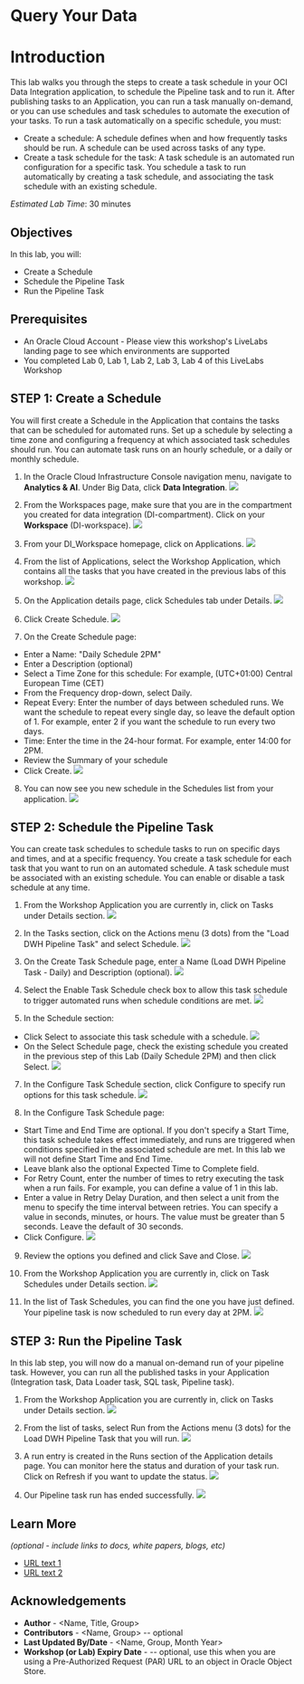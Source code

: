 # Query Your Data

# Introduction

This lab walks you through the steps to create a task schedule in your OCI Data Integration application, to schedule the Pipeline task and to run it.
After publishing tasks to an Application, you can run a task manually on-demand, or you can use schedules and task schedules to automate the execution of your tasks.
To run a task automatically on a specific schedule, you must:
* Create a schedule: A schedule defines when and how frequently tasks should be run. A schedule can be used across tasks of any type.
* Create a task schedule for the task: A task schedule is an automated run configuration for a specific task. You schedule a task to run automatically by creating a task schedule, and associating the task schedule with an existing schedule.

*Estimated Lab Time*: 30 minutes

## Objectives
In this lab, you will:
* Create a Schedule
* Schedule the Pipeline Task
* Run the Pipeline Task

## Prerequisites
* An Oracle Cloud Account - Please view this workshop's LiveLabs landing page to see which environments are supported
* You completed Lab 0, Lab 1, Lab 2, Lab 3, Lab 4 of this LiveLabs Workshop

## **STEP 1**: Create a Schedule
You will first create a Schedule in the Application that contains the tasks that can be scheduled for automated runs. Set up a schedule by selecting a time zone and configuring a frequency at which associated task schedules should run. You can automate task runs on an hourly schedule, or a daily or monthly schedule.

1. In the Oracle Cloud Infrastructure Console navigation menu, navigate to **Analytics & AI**. Under Big Data, click **Data Integration**.
![](./images/menu_di.png " ")

2. From the Workspaces page, make sure that you are in the compartment you created for data integration (DI-compartment). Click on your **Workspace** (DI-workspace).
![](./images/workspaces-click.png " ")

3. From your DI_Workspace homepage, click on Applications.
![](./images/workspace-homepage-applications.png " ")

4. From the list of Applications, select the Workshop Application, which contains all the tasks that you have created in the previous labs of this workshop.
![](./images/applications-list.png " ")

5. On the Application details page, click Schedules tab under Details.
![](./images/schedules-section.png " ")

6. Click Create Schedule.
![](./images/create-schedule.png " ")

7. On the Create Schedule page:
* Enter a Name: "Daily Schedule 2PM"
* Enter a Description (optional)
* Select a Time Zone for this schedule: For example, (UTC+01:00) Central European Time (CET)
* From the Frequency drop-down, select Daily.
* Repeat Every: Enter the number of days between scheduled runs. We want the schedule to repeat every single day, so leave the default option of 1.
For example, enter 2 if you want the schedule to run every two days.
* Time: Enter the time in the 24-hour format. For example, enter 14:00 for 2PM.
* Review the Summary of your schedule
* Click Create.
![](./images/create-schedule-options.png " ")

8. You can now see you new schedule in the Schedules list from your application.
![](./images/schedules-list.png " ")

## **STEP 2**: Schedule the Pipeline Task
You can create task schedules to schedule tasks to run on specific days and times, and at a specific frequency. You create a task schedule for each task that you want to run on an automated schedule. A task schedule must be associated with an existing schedule. You can enable or disable a task schedule at any time.

1. From the Workshop Application you are currently in, click on Tasks under Details section.
![](./images/tasks-section.png " ")

2. In the Tasks section, click on the Actions menu (3 dots) from the "Load DWH Pipeline Task" and select Schedule.
![](./images/action-menu-pipeline-task.png " ")

4. On the Create Task Schedule page, enter a Name (Load DWH Pipeline Task - Daily) and Description (optional).
![](./images/task-schedule-name.png " ")

5. Select the Enable Task Schedule check box to allow this task schedule to trigger automated runs when schedule conditions are met.
![](./images/enable-task-schedule.png " ")

6. In the Schedule section:
* Click Select to associate this task schedule with a schedule.
![](./images/select-button-schedule.png " ")
* On the Select Schedule page, check the existing schedule you created in the previous step of this Lab (Daily Schedule 2PM) and then click Select.
![](./images/select-schedule.png " ")

7. In the Configure Task Schedule section, click Configure to specify run options for this task schedule.
![](./images/configure-task-schedule-button.png " ")

8. In the Configure Task Schedule page:
* Start Time and End Time are optional. If you don't specify a Start Time, this task schedule takes effect immediately, and runs are triggered when conditions specified in the associated schedule are met. In this lab we will not define Start Time and End Time.
* Leave blank also the optional Expected Time to Complete field.
* For Retry Count, enter the number of times to retry executing the task when a run fails. For example, you can define a value of 1 in this lab.
* Enter a value in Retry Delay Duration, and then select a unit from the menu to specify the time interval between retries. You can specify a value in seconds, minutes, or hours. The value must be greater than 5 seconds. Leave the default of 30 seconds.
* Click Configure.
![](./images/configure-task-schedule.png " ")

9. Review the options you defined and click Save and Close.
![](./images/task-schedule-save-close.png " ")

10. From the Workshop Application you are currently in, click on Task Schedules under Details section.
![](./images/task-schedules-section.png " ")

11. In the list of Task Schedules, you can find the one you have just defined. Your pipeline task is now scheduled to run every day at 2PM.
![](./images/task-schedule.png " ")

## **STEP 3**: Run the Pipeline Task
In this lab step, you will now do a manual on-demand run of your pipeline task. However, you can run all the published tasks in your Application (Integration task, Data Loader task, SQL task, Pipeline task).

1. From the Workshop Application you are currently in, click on Tasks under Details section.
![](./images/tasks-section.png " ")

2. From the list of tasks, select Run from the Actions menu (3 dots) for the Load DWH Pipeline Task that you will run.
![](./images/run-pipeline-task.png " ")

3. A run entry is created in the Runs section of the Application details page. You can monitor here the status and duration of your task run. Click on Refresh if you want to update the status.
![](./images/pipeline-running.png " ")

4. Our Pipeline task run has ended successfully.
![](./images/pipeline-success.png " ")

## Learn More

*(optional - include links to docs, white papers, blogs, etc)*

* [URL text 1](http://docs.oracle.com)
* [URL text 2](http://docs.oracle.com)

## Acknowledgements
* **Author** - <Name, Title, Group>
* **Contributors** -  <Name, Group> -- optional
* **Last Updated By/Date** - <Name, Group, Month Year>
* **Workshop (or Lab) Expiry Date** - <Month Year> -- optional, use this when you are using a Pre-Authorized Request (PAR) URL to an object in Oracle Object Store.
